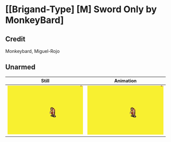 # [\[Brigand-Type\] \[M\] Sword Only by MonkeyBard]

## Credit

Monkeybard, Miguel-Rojo
	
## Unarmed

| Still | Animation |
| :---: | :-------: |
| ![Unarmed still](./Unarmed_000.png) | ![Unarmed animation](./Unarmed.gif) |
